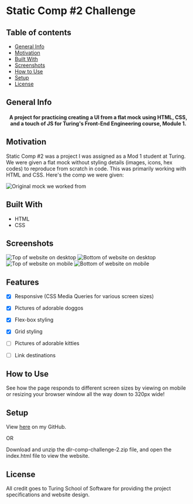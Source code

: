# Static Comp #2 Challenge

## Table of contents
* [General Info](#General-Info)
* [Motivation](#Motivation)
* [Built With](#Built-With) 
* [Screenshots](#Screenshots)
* [How to Use](#How-to-Use)
* [Setup](#Setup)
* [License](#License)

## General Info

<h4 align="middle">A project for practicing creating a UI from a flat mock using HTML, CSS, and a touch of JS for Turing's Front-End Engineering course, Module 1.</h4>


## Motivation

Static Comp #2 was a project I was assigned as a Mod 1 student at Turing.  We were given a flat mock without styling details (images, icons, hex codes) to reproduce from scratch in code.  This was primarily working with HTML and CSS.  Here's the comp we were given:

<img src="http://frontend.turing.io/assets/images/static-comp-challenge-3.jpg" alt="Original mock we worked from">


## Built With

- HTML
- CSS


## Screenshots

<img src="" alt="Top of website on desktop">
<img src="" alt="Bottom of website on desktop">
<img src="" alt="Top of website on mobile">
<img src="" alt="Bottom of website on mobile">


## Features

- [x] Responsive (CSS Media Queries for various screen sizes)
- [x] Pictures of adorable doggos
- [x] Flex-box styling
- [x] Grid styling
- [ ] Pictures of adorable kitties
- [ ] Link destinations


## How to Use

See how the page responds to different screen sizes by viewing on mobile or resizing your browser window all the way down to 320px wide!


## Setup

View <a href="https://github.com/lynnerang/lr-comp-challenge-2">here</a> on my GitHub.

OR 

Download and unzip the dlr-comp-challenge-2.zip file, and open the index.html file to view the website.


## License

All credit goes to Turing School of Software for providing the project specifications and website design.


